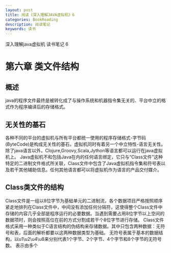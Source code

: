 ```yaml
---
layout: post
title: 阅读《深入理解JAVA虚拟机》6
categories: BookReading
description: 阅读笔记
keywords: 读书
---
```

深入理解java虚拟机 读书笔记 6

# 第六章 类文件结构
## 概述
java的程序文件最终是被转化成了与操作系统和机器指令集无关的、平台中立的格式作为程序编译后的存储格式。

## 无关性的基石
各种不同的平台的虚拟机与所有平台都统一使用的程序存储格式-字节码(ByteCode)是构成无关性的基石，虚拟机同时有着另一个中立特性-语言无关性。除了java语言以外，Clojure,Groovy,Scala,Jython等语言都可以运行在java虚拟机上。
Java虚拟机不和包括Java在内的任何语言绑定，它只与“Class文件”这种特定的二进制文件格式所关联，Class文件中包含了Java虚拟机指令集和符号表以及若干其他辅助信息。任何其他语言都可以将虚拟机作为语言的产品交付媒介。
## Class类文件的结构
Class文件是一组以8位字节为基础单元的二进制流，各个数据项目严格按照顺序紧走地排列在Class文件中，中间没有添加任何分隔符，这使得整个Class文件中存储的内容几乎全部是程序运行的必要数据。当遇到需要占用8位字节以上空间的数据项时，则会按照高位在前的方式分割成若干个8位字节进行存储。
Class文件格式采用一种类似于C语言结构的伪结构来存储数据。其中只包含两种数据：无符号和表，后面的解析都要以这两种数据类型为基础。
无符号表属于基本的数据结构，以u1\u2\u4\u8来分别代表1个字节、2个字节、4个字节和8个字节的无符号数。
表示由多个